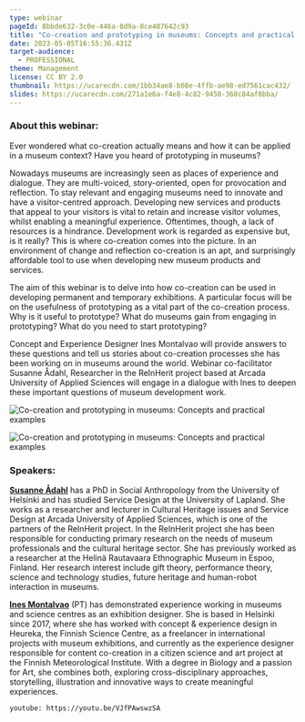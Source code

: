 ```yaml
---
type: webinar
pageId: 8bbde632-3c0e-446a-8d9a-8ce487642c93
title: "Co-creation and prototyping in museums: Concepts and practical examples"
date: 2023-05-05T16:55:36.431Z
target-audience:
  - PROFESSIONAL
theme: Management
license: CC BY 2.0
thumbnail: https://ucarecdn.com/1bb34ae8-b08e-4ffb-ae98-ed7561cac432/
slides: https://ucarecdn.com/271a1e6a-f4e8-4c82-9450-368c84af8bba/
---
```

### About this webinar:

Ever wondered what co-creation actually means and how it can be applied in a museum context? Have you heard of prototyping in museums?

Nowadays museums are increasingly seen as places of experience and dialogue. They are multi-voiced, story-oriented, open for provocation and reflection. To stay relevant and engaging museums need to innovate and have a visitor-centred approach. Developing new services and products that appeal to your visitors is vital to retain and increase visitor volumes, whilst enabling a meaningful experience. Oftentimes, though, a lack of resources is a hindrance. Development work is regarded as expensive but, is it really? This is where co-creation comes into the picture. In an environment of change and reflection co-creation is an apt, and surprisingly affordable tool to use when developing new museum products and services. 

The aim of this webinar is to delve into how co-creation can be used in developing permanent and temporary exhibitions. A particular focus will be on the usefulness of prototyping as a vital part of the co-creation process. Why is it useful to prototype? What do museums gain from engaging in prototyping? What do you need to start prototyping?

Concept and Experience Designer Ines Montalvao will provide answers to these questions and tell us stories about co-creation processes she has been working on in museums around the world. Webinar co-facilitator Susanne Ådahl, Researcher in the ReInHerit project based at Arcada University of Applied Sciences will engage in a dialogue with Ines to deepen these important questions of museum development work.

![Co-creation and prototyping in museums: Concepts and practical examples](https://ucarecdn.com/56da0bcf-6677-48d5-bf05-998443e23348/-/crop/789x609/0,0/-/preview/ "Co-creation and prototyping in museums: Concepts and practical examples")

![Co-creation and prototyping in museums: Concepts and practical examples](https://ucarecdn.com/51c7e4b0-b67f-4d15-8ac7-395728443ba3/-/crop/795x606/0,0/-/preview/ "Co-creation and prototyping in museums: Concepts and practical examples")

### Speakers:

**[Susanne Ådahl](https://www.linkedin.com/in/susannetheresiaadahl/)** has a PhD in Social Anthropology from the University of Helsinki and has studied Service Design at the University of Lapland. She works as a researcher and lecturer in Cultural Heritage issues and Service Design at Arcada University of Applied Sciences, which is one of the partners of the ReInHerit project. In the ReInHerit project she has been responsible for conducting primary research on the needs of museum professionals and the cultural heritage sector. She has previously worked as a researcher at the Helinä Rautavaara Ethnographic Museum in Espoo, Finland. Her research interest include gift theory, performance theory, science and technology studies, future heritage and human-robot interaction in museums. [](https://www.linkedin.com/in/susannetheresiaadahl/)

**[Ines Montalvao](https://www.linkedin.com/in/ines-montalvao-73447a16/)** (PT) has demonstrated experience working in museums and science centres as an exhibition designer. She is based in Helsinki since 2017, where she has worked with concept & experience design in Heureka, the Finnish Science Centre, as a freelancer in international projects with museum exhibitions, and currently as the experience designer responsible for content co-creation in a citizen science and art project at the Finnish Meteorological Institute. With a degree in Biology and a passion for Art, she combines both, exploring cross-disciplinary approaches, storytelling, illustration and innovative ways to create meaningful experiences.

`youtube: https://youtu.be/VJfPAwswzSA`